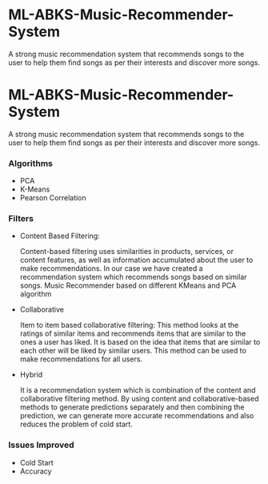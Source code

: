 # ML-ABKS-Music-Recommender-System
A strong music recommendation system that recommends songs to the user to help them find songs as per their interests and discover more songs.

# ML-ABKS-Music-Recommender-System
A strong music recommendation system that recommends songs to the user to help them find songs as per their interests and discover more songs.

### Algorithms
- PCA
- K-Means
- Pearson Correlation

### Filters
- Content Based Filtering:

    Content-based filtering uses similarities in products, services, or content features, as well as information accumulated about the user to make recommendations. 
    In our case we have created a recommendation system which recommends songs based on similar songs. Music Recommender based on different KMeans and PCA algorithm


- Collaborative

    Item to item based collaborative filtering:
    This method looks at the ratings of similar items and recommends items that are similar to the ones a user has liked. It is based on the idea that items that are similar to each other will be liked by similar users. 
    This method can be used to make recommendations for all users.
    

- Hybrid

    It is a recommendation system which is combination of the content and collaborative filtering method. 
    By using content and collaborative-based methods to generate predictions separately and then combining the prediction, we can generate more accurate recommendations and also reduces the problem of cold start.

### Issues Improved
- Cold Start
- Accuracy


